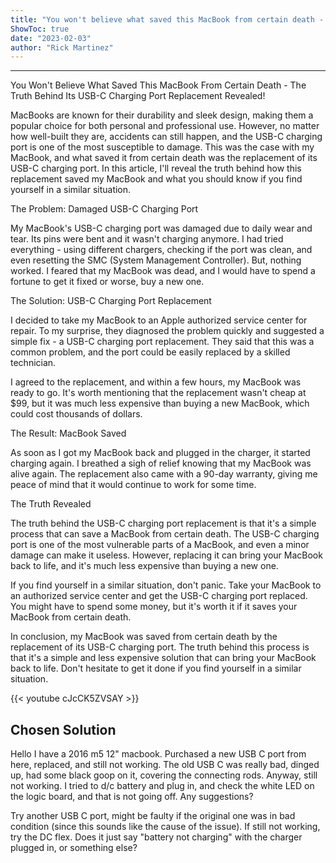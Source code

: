 ```yaml
---
title: "You won't believe what saved this MacBook from certain death - the truth behind its USB-C charging port replacement revealed!"
ShowToc: true 
date: "2023-02-03"
author: "Rick Martinez"
---
```

*****
You Won't Believe What Saved This MacBook From Certain Death - The Truth Behind Its USB-C Charging Port Replacement Revealed!

MacBooks are known for their durability and sleek design, making them a popular choice for both personal and professional use. However, no matter how well-built they are, accidents can still happen, and the USB-C charging port is one of the most susceptible to damage. This was the case with my MacBook, and what saved it from certain death was the replacement of its USB-C charging port. In this article, I'll reveal the truth behind how this replacement saved my MacBook and what you should know if you find yourself in a similar situation.

The Problem: Damaged USB-C Charging Port

My MacBook's USB-C charging port was damaged due to daily wear and tear. Its pins were bent and it wasn't charging anymore. I had tried everything - using different chargers, checking if the port was clean, and even resetting the SMC (System Management Controller). But, nothing worked. I feared that my MacBook was dead, and I would have to spend a fortune to get it fixed or worse, buy a new one.

The Solution: USB-C Charging Port Replacement

I decided to take my MacBook to an Apple authorized service center for repair. To my surprise, they diagnosed the problem quickly and suggested a simple fix - a USB-C charging port replacement. They said that this was a common problem, and the port could be easily replaced by a skilled technician.

I agreed to the replacement, and within a few hours, my MacBook was ready to go. It's worth mentioning that the replacement wasn't cheap at $99, but it was much less expensive than buying a new MacBook, which could cost thousands of dollars.

The Result: MacBook Saved

As soon as I got my MacBook back and plugged in the charger, it started charging again. I breathed a sigh of relief knowing that my MacBook was alive again. The replacement also came with a 90-day warranty, giving me peace of mind that it would continue to work for some time.

The Truth Revealed

The truth behind the USB-C charging port replacement is that it's a simple process that can save a MacBook from certain death. The USB-C charging port is one of the most vulnerable parts of a MacBook, and even a minor damage can make it useless. However, replacing it can bring your MacBook back to life, and it's much less expensive than buying a new one.

If you find yourself in a similar situation, don't panic. Take your MacBook to an authorized service center and get the USB-C charging port replaced. You might have to spend some money, but it's worth it if it saves your MacBook from certain death.

In conclusion, my MacBook was saved from certain death by the replacement of its USB-C charging port. The truth behind this process is that it's a simple and less expensive solution that can bring your MacBook back to life. Don't hesitate to get it done if you find yourself in a similar situation.

{{< youtube cJcCK5ZVSAY >}} 



## Chosen Solution
 Hello I have a 2016 m5 12" macbook. Purchased a new USB C port from here, replaced, and still not working. The old USB C was really bad, dinged up, had some black goop on it, covering the connecting rods.
Anyway, still not working. I tried to d/c battery and plug in, and check the white LED on the logic board, and that is not going off. Any suggestions?

 Try another USB C port, might be faulty if the original one was in bad condition (since this sounds like the cause of the issue). If still not working, try the DC flex. Does it just say "battery not charging" with the charger plugged in, or something else?




